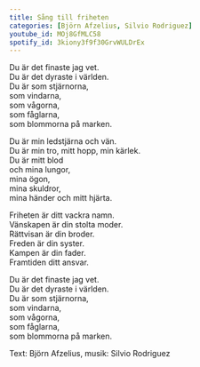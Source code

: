 ```yaml
---
title: Sång till friheten
categories: [Björn Afzelius, Silvio Rodriguez]
youtube_id: MOj8GfMLC58
spotify_id: 3kiony3f9f30GrvWULDrEx
---
```


Du är det finaste jag vet.  
Du är det dyraste i världen.  
Du är som stjärnorna,  
som vindarna,  
som vågorna,  
som fåglarna,  
som blommorna på marken.  
  
Du är min ledstjärna och vän.  
Du är min tro, mitt hopp, min kärlek.  
Du är mitt blod  
och mina lungor,  
mina ögon,  
mina skuldror,  
mina händer och mitt hjärta.  
  
Friheten är ditt vackra namn.  
Vänskapen är din stolta moder.  
Rättvisan är din broder.  
Freden är din syster.  
Kampen är din fader.  
Framtiden ditt ansvar.  
  
Du är det finaste jag vet.  
Du är det dyraste i världen.  
Du är som stjärnorna,  
som vindarna,  
som vågorna,  
som fåglarna,  
som blommorna på marken.


Text: Björn Afzelius, musik: Silvio Rodriguez
